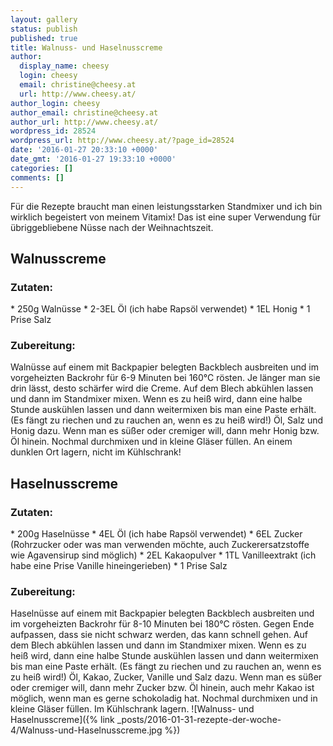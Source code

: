 ```yaml
---
layout: gallery
status: publish
published: true
title: Walnuss- und Haselnusscreme
author:
  display_name: cheesy
  login: cheesy
  email: christine@cheesy.at
  url: http://www.cheesy.at/
author_login: cheesy
author_email: christine@cheesy.at
author_url: http://www.cheesy.at/
wordpress_id: 28524
wordpress_url: http://www.cheesy.at/?page_id=28524
date: '2016-01-27 20:33:10 +0000'
date_gmt: '2016-01-27 19:33:10 +0000'
categories: []
comments: []
---
```

Für die Rezepte braucht man einen leistungsstarken Standmixer und ich bin wirklich begeistert von meinem Vitamix! Das ist eine super Verwendung für übriggebliebene Nüsse nach der Weihnachtszeit.
## Walnusscreme
### Zutaten:
\* 250g Walnüsse
\* 2-3EL Öl (ich habe Rapsöl verwendet)
\* 1EL Honig
\* 1 Prise Salz
### Zubereitung:
Walnüsse auf einem mit Backpapier belegten Backblech ausbreiten und im vorgeheizten Backrohr für 6-9 Minuten bei 160°C rösten. Je länger man sie drin lässt, desto schärfer wird die Creme. Auf dem Blech abkühlen lassen und dann im Standmixer mixen. Wenn es zu heiß wird, dann eine halbe Stunde auskühlen lassen und dann weitermixen bis man eine Paste erhält. (Es fängt zu riechen und zu rauchen an, wenn es zu heiß wird!) Öl, Salz und Honig dazu. Wenn man es süßer oder cremiger will, dann mehr Honig bzw. Öl hinein. Nochmal durchmixen und in kleine Gläser füllen. An einem dunklen Ort lagern, nicht im Kühlschrank!
## Haselnusscreme
### Zutaten:
\* 200g Haselnüsse
\* 4EL Öl (ich habe Rapsöl verwendet)
\* 6EL Zucker (Rohrzucker oder was man verwenden möchte, auch Zuckerersatzstoffe wie Agavensirup sind möglich)
\* 2EL Kakaopulver
\* 1TL Vanilleextrakt (ich habe eine Prise Vanille hineingerieben)
\* 1 Prise Salz
### Zubereitung:
Haselnüsse auf einem mit Backpapier belegten Backblech ausbreiten und im vorgeheizten Backrohr für 8-10 Minuten bei 180°C rösten. Gegen Ende aufpassen, dass sie nicht schwarz werden, das kann schnell gehen. Auf dem Blech abkühlen lassen und dann im Standmixer mixen. Wenn es zu heiß wird, dann eine halbe Stunde auskühlen lassen und dann weitermixen bis man eine Paste erhält. (Es fängt zu riechen und zu rauchen an, wenn es zu heiß wird!) Öl, Kakao, Zucker, Vanille und Salz dazu. Wenn man es süßer oder cremiger will, dann mehr Zucker bzw. Öl hinein, auch mehr Kakao ist möglich, wenn man es gerne schokoladig hat. Nochmal durchmixen und in kleine Gläser füllen. Im Kühlschrank lagern.
![Walnuss- und Haselnusscreme]({% link _posts/2016-01-31-rezepte-der-woche-4/Walnuss-und-Haselnusscreme.jpg %})

